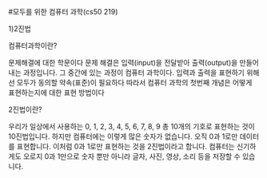 #모두를 위한 컴퓨터 과학(cs50 219)

1)2진법

컴퓨터과학이란?

문제해결에 대한 학문이다 문제 해결은 입력(input)을 전달받아 출력(output)을 만들어내는 과정입니다. 그 중간에 있는 과정이 컴퓨터 과학이다.
입력과 출력을 표현하기 위해선 모두가 동의할 약속(표준)이 필요하다 따라서 컴퓨터 과학의 첫번째 개념은 어떻게 표현하는지에 대한 표현 방법이다

2진법이란?
 
우리가 일상에서 사용하는 0, 1, 2, 3, 4, 5, 6, 7, 8, 9 총 10개의 기호로 표현하는 것이 10진법입니다.
하지만 컴퓨터에는 이렇게 많은 숫자가 없습니다. 오직 0과 1로만 데이터를 표현합니다.
이처럼 0과 1로만 표현하는 것을 2진법이라고 합니다.
컴퓨터는 신기하게도 오로지 0과 1만으로 숫자 뿐만 아니라 글자, 사진, 영상, 소리 등을 저장할 수 있습니다. 
